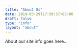 ```yaml
---
title: "About Us"
date: 2019-03-29T17:50:57+03:00
draft: false
type: "info"
layout: "about"
---
```


About our site info goes here...
